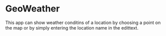 # GeoWeather
This app can show weather conditins of a location by choosing a point on the map or by simply entering the location name in the edittext.
